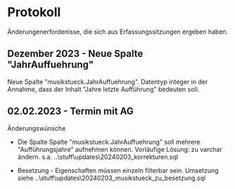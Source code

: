 # Protokoll 
Änderungenerfordenisse, die sich aus Erfassungssitzungen ergeben haben. 

## Dezember 2023 - Neue Spalte "JahrAuffuehrung"
Neue Spalte "musikstueck.JahrAuffuehrung". Datentyp integer in der Annahme, dass der Inhalt "Jahre letzte Aufführung" bedeuten soll.  


## 02.02.2023 - Termin mit AG 
Änderungswünsche

 * Die Spalte Spalte "musikstueck.JahrAuffuehrung" soll mehrere "Aufführungsjahre" aufnehmen können. Vorläufige Lösung: zu varchar ändern. s.a. ..\stuff\updates\20240203_korrekturen.sql 

 * Besetzung - Eigenschaften müssen einzeln filterbar sein. Umsetzung siehe ..\stuff\updates\20240203_musikstueck_zu_besetzung.sql 


